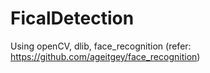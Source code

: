# FicalDetection
Using openCV, dlib, face_recognition (refer: https://github.com/ageitgey/face_recognition)
